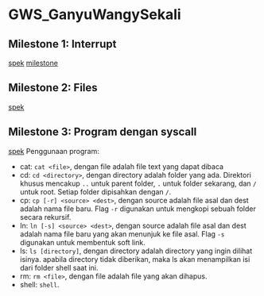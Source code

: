 # GWS_GanyuWangySekali

## Milestone 1: Interrupt
[spek](https://s.id/spesifikasi-os19)
[milestone](MILESTONE1.md)

## Milestone 2: Files
[spek](https://s.id/m2-os19)

## Milestone 3: Program dengan syscall
[spek](https://docs.google.com/document/d/1K4EkxrE-Cb1YSwAZhkAek1LczryHC98v90HwxxaCPaI/edit)
Penggunaan program:
- cat: `cat <file>`, dengan file adalah file text yang dapat dibaca
- cd: `cd <directory>`, dengan directory adalah folder yang ada. Direktori khusus mencakup `..` untuk parent folder, `.` untuk folder sekarang, dan `/` untuk root. Setiap folder dipisahkan dengan `/`.
- cp: `cp [-r] <source> <dest>`, dengan source adalah file asal dan dest adalah nama file baru. Flag `-r` digunakan untuk mengkopi sebuah folder secara rekursif.
- ln: `ln [-s] <source> <dest>`, dengan source adalah file asal dan dest adalah nama file baru yang akan menunjuk ke file asal. Flag `-s` digunakan untuk membentuk soft link.
- ls: `ls [directory]`, dengan directory adalah directory yang ingin dilihat isinya. apabila directory tidak diberikan, maka ls akan menampilkan isi dari folder shell saat ini.
- rm: `rm <file>`, dengan file adalah file yang akan dihapus.
- shell: `shell`.